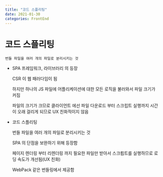 ```yaml
---
title: "코드 스플리팅"
date: 2021-01-30
categories: FrontEnd
---
```


# 코드 스플리팅

    번들 파일을 여러 개의 파일로 분리시키는 것

- SPA 프레임워크, 라이브러리 의 등장

  CSR 이 웹 패러다임이 됨

  하지만 하나의 JS 파일에 어플리케이션에 대한 모든 로직을 불러와서 파일 크기가 커짐

  파일의 크기가 크므로 클라이언트 에선 파일 다운로드 부터 스크립트 실행까지 시간이 오래 걸리게 되므로 UX 친화적이지 않음

- 코드 스플리팅

  번들 파일을 여러 개의 파일로 분리시키는 것

  SPA 의 단점을 보완하기 위해 등장함

  페이지 렌더링 부터 리렌더링 까지 필요한 파일만 받아서 스크릡트를 실행하므로 로딩 속도가 개선됨(UX 친화)

  WebPack 같은 번들링에서 제공함
